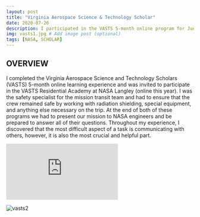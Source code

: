 ```yaml
---
layout: post
title: "Virginia Aerospace Science & Technology Scholar"
date: 2020-07-26
description: I participated in the VASTS 5-month online program for Juniors & Seniors.  Based on performance, I was selected to attend a seven-day residential summer academy at NASA Langley Research Center in Hampton, Va., where students are immersed in NASA-related research through interaction with scientists, engineers and technologists.  # Add post description (optional)
img: vasts1.jpg # Add image post (optional)
tags: [NASA, SCHOLAR]
---
```


## OVERVIEW

I completed the Virginia Aerospace Science and Technology Scholars (VASTS) 5-month online learning experience and was invited to participate in the VASTS Residential Academy at NASA Langley (online this year). I was the safety specialist for the mission transit team and had to ensure that the crew remained safe by working with radiation shielding, special equipment, and anything else necessary on the trip.  At the end of both of these programs we had to present our mission to NASA engineers and be prepared to answer all of their questions. Throughout my experience, I discovered that the most difficult aspect of a task is communicating with others, however, it is also the most crucial and helpful part.

![slideshow](http://natgrrl.github.io/assets/VASTSSlideshow.pdf)

![vasts2](http://natgrrl.github.io/assets/img/vasts2.jpg)



